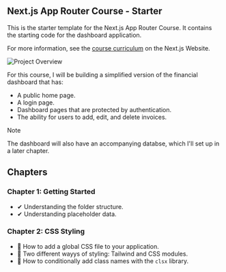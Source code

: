 ## Next.js App Router Course - Starter

This is the starter template for the Next.js App Router Course. It contains the starting code for the dashboard application.

For more information, see the [course curriculum](https://nextjs.org/learn) on the Next.js Website.

![Project Overview](https://nextjs.org/_next/image?url=%2Flearn%2Fdark%2Fdashboard.png&w=1920&q=75&dpl=dpl_CCaivxfJVdTaUCJ3hZix5Tz8qrQM)

For this course, I will be building a simplified version of the financial dashboard that has:

- A public home page.
- A login page.
- Dashboard pages that are protected by authentication.
- The ability for users to add, edit, and delete invoices.

> [!NOTE]
> The dashboard will also have an accompanying databse, which I'll set up in a later chapter.

## Chapters

### Chapter 1: Getting Started

- ✔ Understanding the folder structure.
- ✔ Understanding placeholder data.

### Chapter 2: CSS Styling

- 🚧 How to add a global CSS file to your application.
- 🚧 Two different wayys of styling: Tailwind and CSS modules.
- 🚧 How to conditionally add class names with the `clsx` library.
